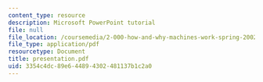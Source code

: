 ```yaml
---
content_type: resource
description: Microsoft PowerPoint tutorial
file: null
file_location: /coursemedia/2-000-how-and-why-machines-work-spring-2002/3354c4dc89e644894302481137b1c2a0_presentation.pdf
file_type: application/pdf
resourcetype: Document
title: presentation.pdf
uid: 3354c4dc-89e6-4489-4302-481137b1c2a0
---
```

